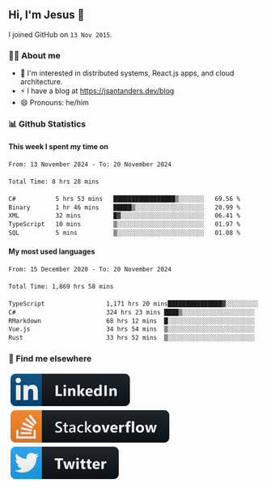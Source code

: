## Hi, I'm Jesus 👋

I joined GitHub on `13 Nov 2015`.

<!-- Talking about you -->

### 👨‍💻 About me

- 👦 I'm interested in distributed systems, React.js apps, and cloud architecture.
- ⚡️ I have a blog at <https://jsantanders.dev/blog>
- 😄 Pronouns: he/him

### 📊 Github Statistics

#### This week I spent my time on

<!--START_SECTION:weekly-->

```txt
From: 13 November 2024 - To: 20 November 2024

Total Time: 8 hrs 28 mins

C#           5 hrs 53 mins   █████████████████▒░░░░░░░   69.56 %
Binary       1 hr 46 mins    █████▒░░░░░░░░░░░░░░░░░░░   20.99 %
XML          32 mins         █▓░░░░░░░░░░░░░░░░░░░░░░░   06.41 %
TypeScript   10 mins         ▒░░░░░░░░░░░░░░░░░░░░░░░░   01.97 %
SQL          5 mins          ▒░░░░░░░░░░░░░░░░░░░░░░░░   01.08 %
```

<!--END_SECTION:weekly-->

#### My most used languages

<!--START_SECTION:alltime-->

```txt
From: 15 December 2020 - To: 20 November 2024

Total Time: 1,869 hrs 58 mins

TypeScript                 1,171 hrs 20 mins███████████████▓░░░░░░░░░   62.64 %
C#                         324 hrs 23 mins ████▒░░░░░░░░░░░░░░░░░░░░   17.35 %
RMarkdown                  68 hrs 12 mins  █░░░░░░░░░░░░░░░░░░░░░░░░   03.65 %
Vue.js                     34 hrs 54 mins  ▒░░░░░░░░░░░░░░░░░░░░░░░░   01.87 %
Rust                       33 hrs 52 mins  ▒░░░░░░░░░░░░░░░░░░░░░░░░   01.81 %
```

<!--END_SECTION:alltime-->

### 📢 Find me elsewhere

<p>
  <a target="_blank" href="https://linkedin.com/in/jsantanders">
    <img src="https://github.com/jsantanders/jsantanders/blob/master/img/linkedin.svg" alt="LinkedIn" style="vertical-align:top; margin:4px">
  </a>
  
  <a target="_blank" href="https://stackoverflow.com/users/7318331/jesus-santander">
    <img src="https://github.com/jsantanders/jsantanders/blob/master/img/stackoverflow.svg" alt="StackOverflow" style="vertical-align:top; margin:4px">
  </a>
  
  <a target="_blank" href="http://twitter.com/jsantanders">
    <img src="https://github.com/jsantanders/jsantanders/blob/master/img/twitter.svg" alt="Twitter" style="vertical-align:top; margin:4px">
  </a>
</p>
